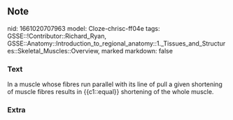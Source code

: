 ## Note
nid: 1661020707963
model: Cloze-chrisc-ff04e
tags: GSSE::!Contributor::Richard_Ryan, GSSE::Anatomy::Introduction_to_regional_anatomy::1._Tissues_and_Structures::Skeletal_Muscles::Overview, marked
markdown: false

### Text
<div class="toggle">
  In a muscle whose fibres run parallel with its line of pull a
  given shortening of muscle fibres results in {{c1::equal}}
  shortening of the whole muscle.
</div>

### Extra

